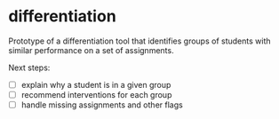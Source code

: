 # differentiation

Prototype of a differentiation tool that identifies groups of students with similar performance on a set of assignments.

Next steps:
- [ ] explain why a student is in a given group
- [ ] recommend interventions for each group
- [ ] handle missing assignments and other flags
